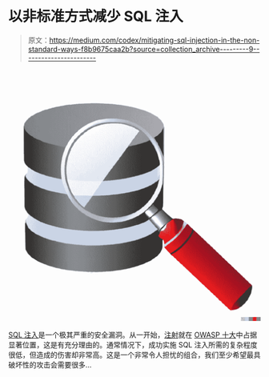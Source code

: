 # 以非标准方式减少 SQL 注入

> 原文：<https://medium.com/codex/mitigating-sql-injection-in-the-non-standard-ways-f8b9675caa2b?source=collection_archive---------9----------------------->

![](img/0b330bb41dc128e6dcd384fc0b0c1c6a.png)

[SQL 注入](https://owasp.org/www-community/attacks/SQL_Injection)是一个极其严重的安全漏洞。从一开始，[注射](https://owasp.org/Top10/A03_2021-Injection/)就在 [OWASP 十大](https://owasp.org/www-project-top-ten/)中占据显著位置，这是有充分理由的。通常情况下，成功实施 SQL 注入所需的复杂程度很低，但造成的伤害却非常高。这是一个非常令人担忧的组合，我们至少希望最具破坏性的攻击会需要很多…
